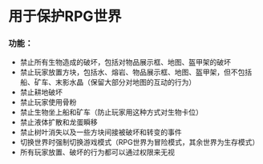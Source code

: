 用于保护RPG世界
===============
### 功能：
+ 禁止所有生物造成的破坏，包括对物品展示框、地图、盔甲架的破坏
+ 禁止玩家放置方块，包括水、熔岩、物品展示框、地图、盔甲架，但不包括船、矿车、末影水晶（保留大部分对地图的互动的行为）
+ 禁止耕地破坏
+ 禁止玩家使用骨粉
+ 禁止生物坐上船和矿车（防止玩家用这种方式对生物卡位）
+ 禁止液体扩散和龙蛋瞬移
+ 禁止树叶消失以及一些方块间接被破坏和转变的事件
+ 切换世界时强制切换游戏模式（RPG世界为冒险模式，其余世界为生存模式）
+ 所有玩家放置、破坏的行为都可以通过权限来无视
